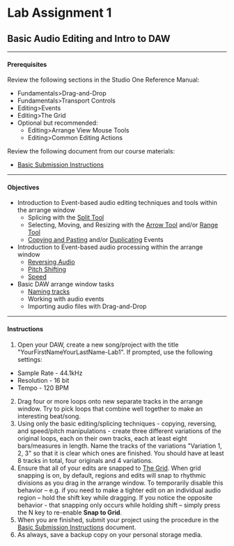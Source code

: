 # Lab Assignment 1
## Basic Audio Editing and Intro to DAW

---

#### Prerequisites
Review the following sections in the Studio One Reference Manual:
  * Fundamentals>Drag-and-Drop
  * Fundamentals>Transport Controls
  * Editing>Events
  * Editing>The Grid
  * Optional but recommended:
    * Editing>Arrange View Mouse Tools
    * Editing>Common Editing Actions

Review the following document from our course materials:
  * [Basic Submission Instructions](DAW-instructions/basic-submission-instructions.md)

---

#### Objectives
  * Introduction to Event-based audio editing techniques and tools within the arrange window
    * Splicing with the [Split Tool](DAW-instructions/arrange-view-split-tool.md)
    * Selecting, Moving, and Resizing with the [Arrow Tool](DAW-instructions/arrange-view-arrow-tool.md) and/or [Range Tool](DAW-instructions/arrange-view-range-tool.md)
    * [Copying and Pasting](DAW-instructions/copying-and-pasting.md) and/or [Duplicating](DAW-instructions/duplicating.md) Events
  * Introduction to Event-based audio processing within the arrange window
    * [Reversing Audio](DAW-instructions/reversing-audio-event.md)
    * [Pitch Shifting](DAW-instructions/audio-event-transpose-and-tune.md)
    * [Speed](DAW-instructions/manual-timestretching.md)
  * Basic DAW arrange window tasks
    * [Naming tracks](DAW-instructions/naming-tracks.md)
    * Working with audio events
    * Importing audio files with Drag-and-Drop

---

#### Instructions
1. Open your DAW, create a new song/project with the title "YourFirstNameYourLastName-Lab1". If prompted, use the following settings:
  * Sample Rate - 44.1kHz
  * Resolution - 16 bit
  * Tempo - 120 BPM
2. Drag four or more loops onto new separate tracks in the arrange window. Try to pick loops that combine well together to make an interesting beat/song. 
3. Using only the basic editing/splicing techniques - copying, reversing, and speed/pitch manipulations - create three different variations of the original loops, each on their own tracks, each at least eight bars/measures in length. Name the tracks of the variations "Variation 1, 2, 3" so that it is clear which ones are finished. You should have at least 8 tracks in total, four originals and 4 variations.
4. Ensure that all of your edits are snapped to [The Grid](DAW-instructions/the-grid.md). When grid snapping is on, by default, regions and edits will snap to rhythmic divisions as you drag in the arrange window. To temporarily disable this behavior – e.g. if you need to make a tighter edit on an individual audio region – hold the shift key while dragging. If you notice the opposite behavior - that snapping only occurs while holding shift – simply press the N key to re-enable **Snap to Grid**.
5. When you are finished, submit your project using the procedure in the [Basic Submission Instructions](https://github.com/cmtchssn/Intro-to-Comp-Music/blob/master/DAW-instructions/basic-submission-instructions.md) document.
6. As always, save a backup copy on your personal storage media.

